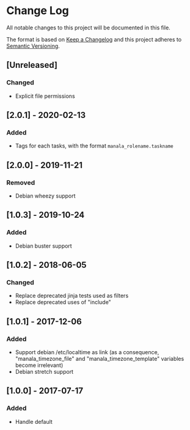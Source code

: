 # Change Log
All notable changes to this project will be documented in this file.

The format is based on [Keep a Changelog](http://keepachangelog.com/)
and this project adheres to [Semantic Versioning](http://semver.org/).

## [Unreleased]
### Changed
- Explicit file permissions

## [2.0.1] - 2020-02-13
### Added
- Tags for each tasks, with the format `manala_rolename.taskname`

## [2.0.0] - 2019-11-21
### Removed
- Debian wheezy support

## [1.0.3] - 2019-10-24
### Added
- Debian buster support

## [1.0.2] - 2018-06-05
### Changed
- Replace deprecated jinja tests used as filters
- Replace deprecated uses of "include"

## [1.0.1] - 2017-12-06
### Added
- Support debian /etc/localtime as link (as a consequence, "manala_timezone_file" and "manala_timezone_template" variables become irrelevant)
- Debian stretch support

## [1.0.0] - 2017-07-17
### Added
- Handle default
